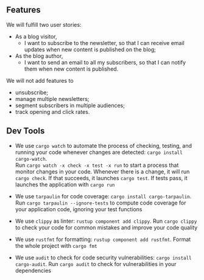 ## Features
We will fulfill two user stories:
- As a blog visitor,
    - I want to subscribe to the newsletter, so that I can receive email updates when new content is published on the blog;
- As the blog author,
    - I want to send an email to all my subscribers, so that I can notify them when new content is published.

We will not add features to
- unsubscribe;
- manage multiple newsletters;
- segment subscribers in multiple audiences;
- track opening and click rates.


## Dev Tools
- We use `cargo watch` to automate the process of checking, testing, and running your code whenever changes are detected: `cargo install cargo-watch`.  
Run `cargo watch -x check -x test -x run` to start a process that monitor changes in your code. Whenever there is a change, it will run `cargo check`. If that succeeds, it launches `cargo test`. If tests pass, it launches the application with `cargo run`

- We use `tarpaulin` for code coverage: `cargo install cargo-tarpaulin`. Run `cargo tarpaulin --ignore-tests` to compute code coverage for your application code, ignoring your test functions

- We use `clippy` as linter: `rustup component add clippy`. Run `cargo clippy` to check your code for common mistakes and improve your code quality

- We use `rustfmt` for formatting: `rustup component add rustfmt`. Format the whole project with `cargo fmt`

- We use `audit` to check for code security vulnerabilities: `cargo install cargo-audit`. Run `cargo audit` to check for vulnerabilities in your dependencies